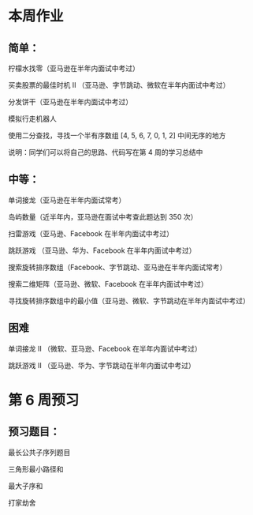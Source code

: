# 本周作业

## 简单：

柠檬水找零（亚马逊在半年内面试中考过）

买卖股票的最佳时机 II （亚马逊、字节跳动、微软在半年内面试中考过）

分发饼干（亚马逊在半年内面试中考过）

模拟行走机器人

使用二分查找，寻找一个半有序数组 [4, 5, 6, 7, 0, 1, 2] 中间无序的地方

说明：同学们可以将自己的思路、代码写在第 4 周的学习总结中

## 中等：

单词接龙（亚马逊在半年内面试常考）

岛屿数量（近半年内，亚马逊在面试中考查此题达到 350 次）

扫雷游戏（亚马逊、Facebook 在半年内面试中考过）

跳跃游戏 （亚马逊、华为、Facebook 在半年内面试中考过）

搜索旋转排序数组（Facebook、字节跳动、亚马逊在半年内面试常考）

搜索二维矩阵（亚马逊、微软、Facebook 在半年内面试中考过）

寻找旋转排序数组中的最小值（亚马逊、微软、字节跳动在半年内面试中考过）

## 困难

单词接龙 II （微软、亚马逊、Facebook 在半年内面试中考过）

跳跃游戏 II （亚马逊、华为、字节跳动在半年内面试中考过）

# 第 6 周预习

## 预习题目：

最长公共子序列题目

三角形最小路径和

最大子序和

打家劫舍